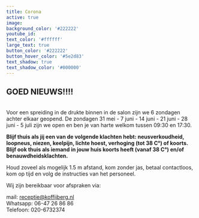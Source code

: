 ```yaml
---
title: Corona
active: true
image:
background_color: '#222222'
youtube_id:
text_color: '#ffffff'
large_text: true
button_color: '#222222'
button_hover_color: '#5e2d83'
text_shadow: true
text_shadow_color: '#000000'
---
```


## GOED NIEUWS\!\!\!\!

<br>Voor een spreiding in de drukte binnen in de salon zijn we 6 zondagen achter elkaar geopend. De zondagen 31 mei - 7 juni - 14 juni - 21 juni - 28 juni - 5 juli zijn we open en ben je van harte welkom tussen 09:30 en 17:30.&nbsp;

**Blijf thuis als jij een van de volgende klachten hebt: neusverkoudheid, loopneus, niezen, keelpijn, lichte hoest, verhoging (tot 38 C&deg;) of koorts. Blijf ook thuis als iemand in jouw huis koorts heeft (vanaf 38 C&deg;) en/of benauwdheidsklachten.**

Houd zoveel als mogelijk 1.5 m afstand, kom zonder jas, betaal contactloos, kom op tijd en volg de instructies van het personeel.

Wij zijn bereikbaar voor afspraken via:

mail: receptie@koffijberg.nl<br>Whatsapp: 06-47 26 86 86<br>Telefoon: 020-6732374